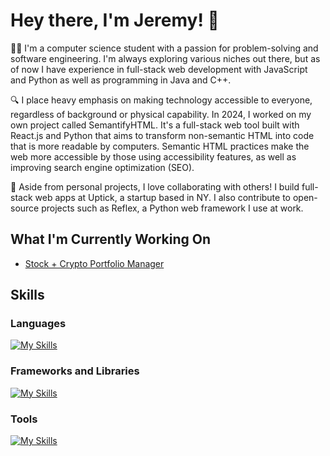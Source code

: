 # Hey there, I'm Jeremy! 👋

👨‍💻 I'm a computer science student with a passion for problem-solving and software engineering. I'm always exploring various niches out there, but as of now I have experience in full-stack web development with JavaScript and Python as well as programming in Java and C++.

🔍 I place heavy emphasis on making technology accessible to everyone, regardless of background or physical capability. In 2024, I worked on my own project called SemantifyHTML. It's a full-stack web tool built with React.js and Python that aims to transform non-semantic HTML into code that is more readable by computers. Semantic HTML practices make the web more accessible by those using accessibility features, as well as improving search engine optimization (SEO).

🤝 Aside from personal projects, I love collaborating with others! I build full-stack web apps at Uptick, a startup based in NY. I also contribute to open-source projects such as Reflex, a Python web framework I use at work. 

## What I'm Currently Working On
- [Stock + Crypto Portfolio Manager](https://github.com/jrremy/stock-crypto-portfolio-manager)

## Skills
### Languages
[![My Skills](https://skillicons.dev/icons?i=py,js,ts,html,css,java,cpp)](https://skillicons.dev)
### Frameworks and Libraries
[![My Skills](https://skillicons.dev/icons?i=react,fastapi,flask)](https://skillicons.dev)
### Tools
[![My Skills](https://skillicons.dev/icons?i=postgres,mongodb,redis,docker)](https://skillicons.dev)
